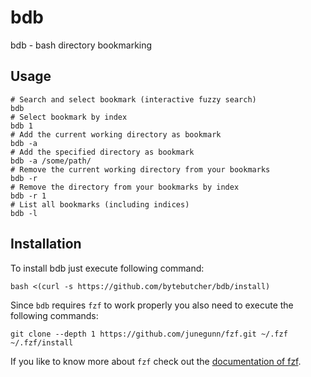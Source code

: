 # bdb
bdb - bash directory bookmarking

## Usage

```
# Search and select bookmark (interactive fuzzy search)
bdb
# Select bookmark by index
bdb 1
# Add the current working directory as bookmark
bdb -a
# Add the specified directory as bookmark
bdb -a /some/path/
# Remove the current working directory from your bookmarks
bdb -r
# Remove the directory from your bookmarks by index
bdb -r 1
# List all bookmarks (including indices)
bdb -l
```

## Installation

To install bdb just execute following command:
```
bash <(curl -s https://github.com/bytebutcher/bdb/install)
```

Since ```bdb``` requires ```fzf``` to work properly you also need to execute the following commands: 
```
git clone --depth 1 https://github.com/junegunn/fzf.git ~/.fzf
~/.fzf/install
```
If you like to know more about ```fzf``` check out the [documentation of fzf](https://github.com/junegunn/fzf).
